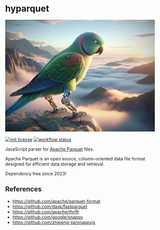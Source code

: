 # hyparquet

![hyparquet](hyparquet.jpg)

[![mit license](https://img.shields.io/badge/License-MIT-blue.svg)](https://opensource.org/licenses/MIT)
[![workflow status](https://github.com/hyparam/hyparquet/actions/workflows/ci.yml/badge.svg)](https://github.com/hyparam/hyparquet/actions)

JavaScript parser for [Apache Parquet](https://parquet.apache.org) files.

Apache Parquet is an open source, column-oriented data file format designed for efficient data storage and retrieval.

Dependency free since 2023!

## References

 - https://github.com/apache/parquet-format
 - https://github.com/dask/fastparquet
 - https://github.com/apache/thrift
 - https://github.com/google/snappy
 - https://github.com/zhipeng-jia/snappyjs
